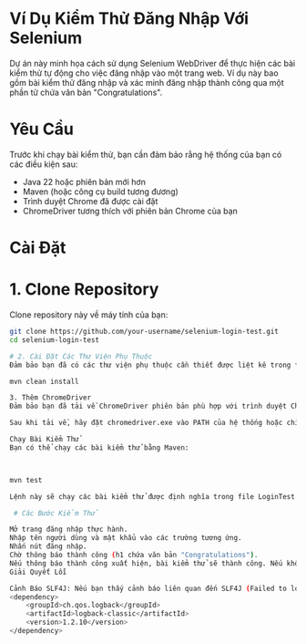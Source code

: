 # Ví Dụ Kiểm Thử Đăng Nhập Với Selenium

Dự án này minh họa cách sử dụng Selenium WebDriver để thực hiện các bài kiểm thử tự động cho việc đăng nhập vào một trang web. Ví dụ này bao gồm bài kiểm thử đăng nhập và xác minh đăng nhập thành công qua một phần tử chứa văn bản "Congratulations".

# Yêu Cầu

Trước khi chạy bài kiểm thử, bạn cần đảm bảo rằng hệ thống của bạn có các điều kiện sau:

- Java 22 hoặc phiên bản mới hơn
- Maven (hoặc công cụ build tương đương)
- Trình duyệt Chrome đã được cài đặt
- ChromeDriver tương thích với phiên bản Chrome của bạn

# Cài Đặt

# 1. Clone Repository

Clone repository này về máy tính của bạn:

```bash
git clone https://github.com/your-username/selenium-login-test.git
cd selenium-login-test

# 2. Cài Đặt Các Thư Viện Phụ Thuộc
Đảm bảo bạn đã có các thư viện phụ thuộc cần thiết được liệt kê trong file pom.xml. Nếu sử dụng Maven, chạy lệnh sau để tải các thư viện:

mvn clean install

3. Thêm ChromeDriver
Đảm bảo bạn đã tải về ChromeDriver phiên bản phù hợp với trình duyệt Chrome của bạn. Bạn có thể tải ChromeDriver tại đây: ChromeDriver tải về

Sau khi tải về, hãy đặt chromedriver.exe vào PATH của hệ thống hoặc chỉ định đường dẫn trực tiếp trong mã nguồn.

Chạy Bài Kiểm Thử
Bạn có thể chạy các bài kiểm thử bằng Maven:



mvn test

Lệnh này sẽ chạy các bài kiểm thử được định nghĩa trong file LoginTest.java, bao gồm kiểm thử đăng nhập và xác minh thông báo đăng nhập thành công.

 # Các Bước Kiểm Thử

Mở trang đăng nhập thực hành.
Nhập tên người dùng và mật khẩu vào các trường tương ứng.
Nhấn nút đăng nhập.
Chờ thông báo thành công (h1 chứa văn bản "Congratulations").
Nếu thông báo thành công xuất hiện, bài kiểm thử sẽ thành công. Nếu không, nó sẽ ném ra một ngoại lệ.
Giải Quyết Lỗi

Cảnh Báo SLF4J: Nếu bạn thấy cảnh báo liên quan đến SLF4J (Failed to load class "org.slf4j.impl.StaticLoggerBinder"), bạn có thể thêm một backend logger như Logback vào dự án bằng cách thêm phần phụ thuộc sau vào pom.xml:
<dependency>
    <groupId>ch.qos.logback</groupId>
    <artifactId>logback-classic</artifactId>
    <version>1.2.10</version>
</dependency>


